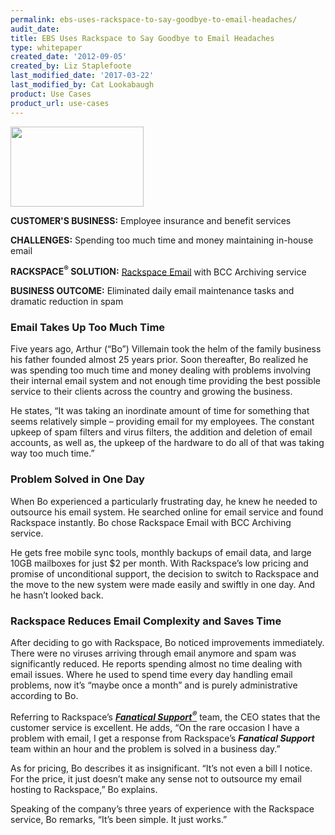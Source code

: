 ```yaml
---
permalink: ebs-uses-rackspace-to-say-goodbye-to-email-headaches/
audit_date:
title: EBS Uses Rackspace to Say Goodbye to Email Headaches
type: whitepaper
created_date: '2012-09-05'
created_by: Liz Staplefoote
last_modified_date: '2017-03-22'
last_modified_by: Cat Lookabaugh
product: Use Cases
product_url: use-cases
---
```


<a href="http://www.ebsincorporated.com">
   <img src="{% asset_path use-cases/ebs-uses-rackspace-to-say-goodbye-to-email-headaches/ebs.png %}" width="213" height="128" />
</a>


**CUSTOMER'S BUSINESS:** Employee insurance and benefit services

**CHALLENGES:** Spending too much time and money maintaining in-house email

**RACKSPACE<sup>&reg;</sup> SOLUTION:** [Rackspace
Email](http://www.rackspace.com/apps/email_hosting/rackspace_email/)
with BCC Archiving service

**BUSINESS OUTCOME:** Eliminated daily email maintenance tasks and
dramatic reduction in spam

### Email Takes Up Too Much Time

Five years ago, Arthur (“Bo”) Villemain took the helm of the family
business his father founded almost 25 years prior. Soon thereafter, Bo
realized he was spending too much time and money dealing with problems
involving their internal email system and not enough time providing the
best possible service to their clients across the country and growing
the business.

He states, “It was taking an inordinate amount of time for something
that seems relatively simple – providing email for my employees. The
constant upkeep of spam filters and virus filters, the addition and
deletion of email accounts, as well as, the upkeep of the hardware to do
all of that was taking way too much time.”

### Problem Solved in One Day

When Bo experienced a particularly frustrating day, he knew he needed to
outsource his email system. He searched online for email service and
found Rackspace instantly. Bo chose Rackspace Email with BCC Archiving
service.

He gets free mobile sync tools, monthly backups of email data, and large
10GB mailboxes for just $2 per month. With Rackspace’s low pricing and
promise of unconditional support, the decision to switch to Rackspace
and the move to the new system were made easily and swiftly in one day.
And he hasn’t looked back.

### Rackspace Reduces Email Complexity and Saves Time

After deciding to go with Rackspace, Bo noticed improvements
immediately. There were no viruses arriving through email anymore and
spam was significantly reduced. He reports spending almost no time
dealing with email issues. Where he used to spend time every day
handling email problems, now it’s “maybe once a month” and is purely
administrative according to Bo.

Referring to Rackspace’s [***Fanatical
Support<sup>&reg;</sup>***](http://www.rackspace.com/whyrackspace/support/) team, the
CEO states that the customer service is excellent. He adds, “On the rare
occasion I have a problem with email, I get a response from Rackspace’s
***Fanatical Support*** team within an hour and the problem is solved in a
business day.”

As for pricing, Bo describes it as insignificant. “It’s not even a bill
I notice. For the price, it just doesn’t make any sense not to outsource
my email hosting to Rackspace,” Bo explains.

Speaking of the company’s three years of experience with the Rackspace
service, Bo remarks, “It’s been simple. It just works.”
